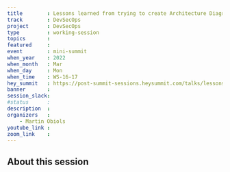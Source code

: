 ```yaml
---
title        : Lessons learned from trying to create Architecture Diagrams As Code
track        : DevSecOps
project      : DevSecOps
type         : working-session
topics       :
featured     :
event        : mini-summit
when_year    : 2022
when_month   : Mar
when_day     : Mon
when_time    : WS-16-17
hey_summit   : https://post-summit-sessions.heysummit.com/talks/lessons-learned-from-trying-to-create-architecture-diagrams-as-code
banner       : 
session_slack:
#status      : 
description  :
organizers   :
    - Martin Obiols        
youtube_link : 
zoom_link    : 
---
```


## About this session


